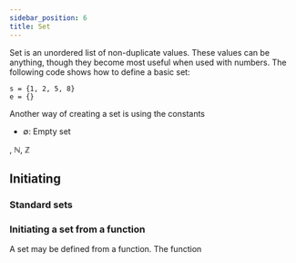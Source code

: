 ```yaml
---
sidebar_position: 6
title: Set
---
```


Set is an unordered list of non-duplicate values. These values can be anything, though they become most useful when used with numbers. The following code shows how to define a basic set:

```acl
s = {1, 2, 5, 8}
e = {}
```

Another way of creating a set is using the constants
* ∅: Empty set


 , ℕ, ℤ

## Initiating

### Standard sets

### Initiating a set from a function

A set may be defined from a function. The function 
